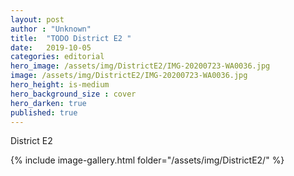 ```yaml
---
layout: post
author : "Unknown"
title:  "TODO District E2 "
date:   2019-10-05 
categories: editorial
hero_image: /assets/img/DistrictE2/IMG-20200723-WA0036.jpg
image: /assets/img/DistrictE2/IMG-20200723-WA0036.jpg
hero_height: is-medium
hero_background_size : cover
hero_darken: true
published: true
---
```


District E2

{% include image-gallery.html folder="/assets/img/DistrictE2/" %}
